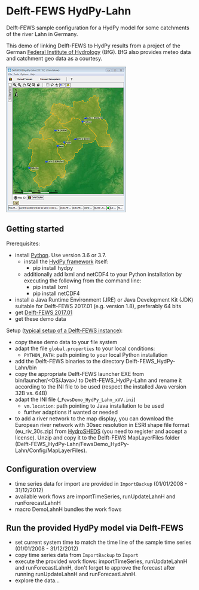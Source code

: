# Delft-FEWS HydPy-Lahn

Delft-FEWS sample configuration for a HydPy model for some catchments of the river Lahn in Germany.

This demo of linking Delft-FEWS to HydPy results from a project of the German [Federal Institute of Hydrology](http://www.bafg.de) (BfG). BfG also provides meteo data and catchment geo data as a courtesy.

![Lahn overview](./_images/01_overview.png)

## Getting started
Prerequisites:
* install [Python](https://www.python.org/). Use version 3.6 or 3.7. 
  * install the [HydPy framework](https://github.com/hydpy-dev/hydpy) itself: 
    * pip install hydpy    
  * additionally add lxml and netCDF4 to your Python installation by executing the following from the command line: 
    * pip install lxml 
    * pip install netCDF4
* install a Java Runtime Environment (JRE) or Java Development Kit (JDK) suitable for Delft-FEWS 2017.01 (e.g. version 1.8), preferably 64 bits 
* get [Delft-FEWS 2017.01](https://oss.deltares.nl/web/delft-fews/download) 
* get these demo data

Setup ([typical setup of a Delft-FEWS instance](https://publicwiki.deltares.nl/display/FEWSDOC/03+Creating+a+FEWS+Application+Directory)):
* copy these demo data to your file system
* adapt the file `global.properties` to your local conditions:
  * `PYTHON_PATH`: path pointing to your local Python installation
* add the Delft-FEWS binaries to the directory Delft-FEWS_HydPy-Lahn/bin
* copy the appropriate Delft-FEWS launcher EXE from bin/launcher/<OS/Java>/ to Delft-FEWS_HydPy-Lahn and rename it according to the INI file to be used (respect the installed Java version 32B vs. 64B)
* adapt the INI file (_`FewsDemo_HydPy_Lahn_xVV.ini`)  
  * `vm.location`: path pointing to Java installation to be used
  * further adaptions if wanted or needed
* to add a river network to the map display, you can download the European river network with 30sec resolution in ESRI shape file format (eu_riv_30s.zip) from [HydroSHEDS](https://www.hydrosheds.org) (you need to register and accept a license). Unzip and copy it to the Delft-FEWS MapLayerFiles folder (Delft-FEWS_HydPy-Lahn/FewsDemo_HydPy-Lahn/Config/MapLayerFiles). 

## Configuration overview
* time series data for import are provided in `ImportBackup` (01/01/2008 - 31/12/2012) 
* available work flows are importTimeSeries, runUpdateLahnH and runForecastLahnH 
* macro DemoLahnH bundles the work flows

## Run the provided HydPy model via Delft-FEWS
* set current system time to match the time line of the sample time series (01/01/2008 - 31/12/2012) 
* copy time series data from `ImportBackup` to `Import`
* execute the provided work flows: importTimeSeries, runUpdateLahnH and runForecastLahnH, don't forget to approve the forecast after running runUpdateLahnH and runForecastLahnH.
* explore the data...  